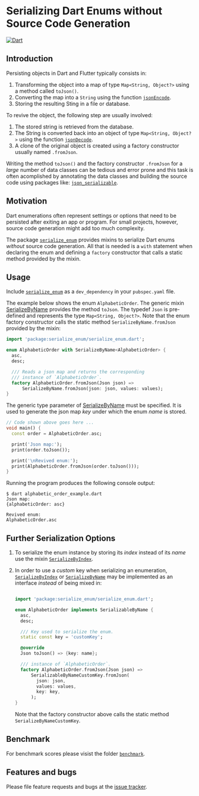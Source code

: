 # Serializing Dart Enums without Source Code Generation
[![Dart](https://github.com/simphotonics/serialize_enum/actions/workflows/dart.yml/badge.svg)](https://github.com/simphotonics/serialize_enum/actions/workflows/dart.yml)


## Introduction

Persisting objects in Dart and Flutter typically consists in:
1. Transforming the object into a map of type `Map<String, Object?>`
using a method called `toJson()`.
2. Converting the map into a `String`
using the function [`jsonEncode`][jsonEncode].
3. Storing the resulting Sting in a file or database.

To revive the object, the following step are usually involved:
1. The stored string is retrieved from the database.
2. The String is converted back into an object of type `Map<String, Object?>`
   using the function [`jsonDecode`][jsonDecode].
3. A clone of the original object is created using
   a factory constructor usually named `.fromJson`.

Writing the method `toJson()` and the factory constructor `.fromJson`
for a *large* number of data classes can be tedious and error prone
and this task is often acomplished by annotating the
data classes and building the source code using packages like:
[`json_serializable`][json_serializable].

## Motivation

Dart enumerations often represent settings or options
that need to be persisted after exiting an app or program.
For small projects, however, source code generation might add too much
complexity.

The package [`serialize_enum`][serialize_enum]
provides mixins to serialize Dart enums *without* source code
generation. All that is needed is a `with` statement when declaring the
enum and defining a `factory` constructor that calls a static method provided by
the mixin.

## Usage

Include [`serialize_enum`][serialize_enum] as a `dev_dependency`
in your `pubspec.yaml` file.

The example below shows the enum `AlphabeticOrder`. The generic mixin
[SerializeByName][SerializeByName] provides the method `toJson`.
The typedef `Json` is pre-defined and
represents the type `Map<String, Object?>`.
Note that the enum factory constructor
calls the static method `SerializeByName.fromJson` provided by the mixin:

```Dart
import 'package:serialize_enum/serialize_enum.dart';

enum AlphabeticOrder with SerializeByName<AlphabeticOrder> {
  asc,
  desc;

  /// Reads a json map and returns the corresponding
  /// instance of `AlphabeticOrder`.
  factory AlphabeticOrder.fromJson(Json json) =>
      SerializeByName.fromJson(json: json, values: values);
}
```

The generic type parameter of [SerializeByName][SerializeByName]
must be specified. It is used to generate the json map
*key* under which the enum *name* is stored.

```Dart
// Code shown above goes here ...
void main() {
  const order = AlphabeticOrder.asc;

  print('Json map:');
  print(order.toJson());

  print('\nRevived enum:');
  print(AlphabeticOrder.fromJson(order.toJson()));
}
```
Running the program produces the following console output:
```Console
$ dart alphabetic_order_example.dart
Json map:
{alphabeticOrder: asc}

Revived enum:
AlphabeticOrder.asc
```

## Further Serialization Options

1. To serialize the enum instance by storing its *index* instead of its *name*
use the mixin [`SerializeByIndex`][SerializeByIndex].

2. In order to use a *custom* key when serializing an enumeration, [`SerializeByIndex`][SerializeByIndex] or [`SerializeByName`][SerializeByName] may be implemented as an interface
*instead* of being mixed in:

   ```Dart

   import 'package:serialize_enum/serialize_enum.dart';

   enum AlphabeticOrder implements SerializableByName {
     asc,
     desc;

     /// Key used to serialize the enum.
     static const key = 'customKey';

     @override
     Json toJson() => {key: name};

     /// instance of `AlphabeticOrder`.
     factory AlphabeticOrder.fromJson(Json json) =>
         SerializableByNameCustomKey.fromJson(
           json: json,
           values: values,
           key: key,
         );
   }
   ```
   Note that the factory constructor above calls the
   static method `SerializeByNameCustomKey`.

## Benchmark

For benchmark scores please visist the folder [`benchmark`][benchmark].

## Features and bugs

Please file feature requests and bugs at the [issue tracker][tracker].

[tracker]: https://github.com/simphotonics/serialize_enum/issues

[benchmark]: https://github.com/simphotonics/serialize_enum/tree/main/benchmark

[jsonEncode]: https://api.dart.dev/dart-convert/jsonEncode.html

[jsonDecode]: https://api.dart.dev/dart-convert/jsonDecode.html

[json_serializable]: https://pub.dev/packages/json_serializable

[serialize_enum]: https://pub.dev/packages/serialize_enum

[SerializableByIndex]: https://pub.dev/documentation/serialize_enum/latest/serialize_enum/SerializableByIndex-class.html

[SerializableByName]: https://pub.dev/documentation/serialize_enum/latest/serialize_enum/SerializableByName-class.html

[SerializeByIndex]: https://pub.dev/documentation/serialize_enum/latest/serialize_enum/SerializeByIndex-mixin.html

[SerializeByName]: https://pub.dev/documentation/serialize_enum/latest/serialize_enum/SerializeByName-mixin.html